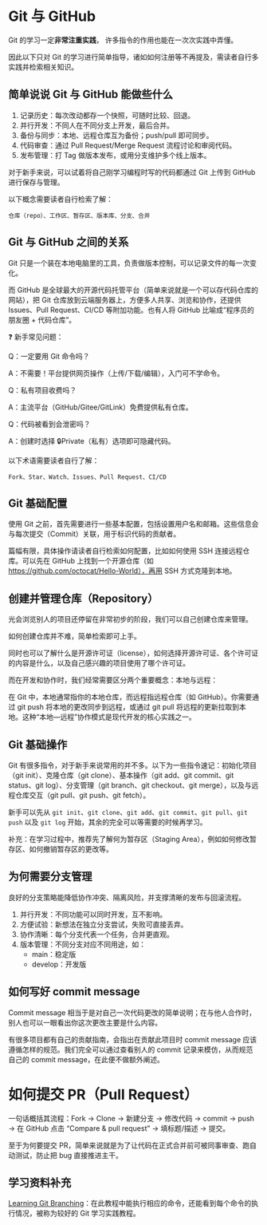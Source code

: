# Git 与 GitHub

Git 的学习一定**非常注重实践**，
许多指令的作用也能在一次次实践中弄懂。

因此以下只对 Git 的学习进行简单指导，诸如如何注册等不再提及，需读者自行多实践并检索相关知识。

## 简单说说 Git 与 GitHub 能做些什么
1. 记录历史：每次改动都存一个快照，可随时比较、回退。
2. 并行开发：不同人在不同分支上开发，最后合并。
3. 备份与同步：本地、远程仓库互为备份；push/pull 即可同步。
4. 代码审查：通过 Pull Request/Merge Request 流程讨论和审阅代码。
5. 发布管理：打 Tag 做版本发布，或用分支维护多个线上版本。

对于新手来说，可以试着将自己刚学习编程时写的代码都通过 Git 上传到 GitHub 进行保存与管理。

以下概念需要读者自行检索了解：
```
仓库（repo）、工作区、暂存区、版本库、分支、合并
```

## Git 与 GitHub 之间的关系
Git 只是一个装在本地电脑里的工具，负责做版本控制，可以记录文件的每一次变化。

而 GitHub 是全球最大的开源代码托管平台（简单来说就是一个可以存代码仓库的网站），把 Git 仓库放到云端服务器上，方便多人共享、浏览和协作，还提供 Issues、Pull Request、CI/CD 等附加功能。也有人将 GitHub 比喻成“程序员的朋友圈 + 代码仓库”。

❓ 新手常见问题：

Q：一定要用 Git 命令吗？

A：不需要！平台提供网页操作（上传/下载/编辑），入门可不学命令。

Q：私有项目收费吗？

A：主流平台（GitHub/Gitee/GitLink）免费提供私有仓库。

Q：代码被看到会泄密吗？

A：创建时选择 🔒Private（私有）选项即可隐藏代码。

以下术语需要读者自行了解：
```
Fork、Star、Watch、Issues、Pull Request、CI/CD
```

## Git 基础配置
使用 Git 之前，首先需要进行一些基本配置，包括设置用户名和邮箱。这些信息会与每次提交（Commit）关联，用于标识代码的贡献者。

篇幅有限，具体操作请读者自行检索如何配置，比如如何使用 SSH 连接远程仓库。可以先在 GitHub 上找到一个开源仓库（如 https://github.com/octocat/Hello-World），再用 SSH 方式克隆到本地。

## 创建并管理仓库（Repository）
光会浏览别人的项目还停留在非常初步的阶段，我们可以自己创建仓库来管理。

如何创建仓库并不难，简单检索即可上手。

同时也可以了解什么是开源许可证（license），如何选择开源许可证、各个许可证的内容是什么，以及自己感兴趣的项目使用了哪个许可证。

而在开发和协作时，我们经常需要区分两个重要概念：本地与远程：

在 Git 中，本地通常指你的本地仓库，而远程指远程仓库（如 GitHub）。你需要通过 git push 将本地的更改同步到远程，或通过 git pull 将远程的更新拉取到本地。这种“本地—远程”协作模式是现代开发的核心实践之一。

## Git 基础操作
Git 有很多指令，对于新手来说常用的并不多。以下为一些指令速记：初始化项目（git init）、克隆仓库（git clone）、基本操作（git add、git commit、git status、git log）、分支管理（git branch、git checkout、git merge），以及与远程仓库交互（git pull、git push、git fetch）。

新手可以先从 `git init`、`git clone`、`git add`、`git commit`、`git pull`、`git push` 以及 `git log` 开始，其余的完全可以等需要的时候再学习。

补充：在学习过程中，推荐先了解何为暂存区（Staging Area），例如如何修改暂存区、如何撤销暂存区的更改等。

## 为何需要分支管理
良好的分支策略能降低协作冲突、隔离风险，并支撑清晰的发布与回滚流程。
1. 并行开发：不同功能可以同时开发，互不影响。
2. 方便试验：新想法在独立分支尝试，失败可直接丢弃。
3. 协作清晰：每个分支代表一个任务，合并更直观。
4. 版本管理：不同分支对应不同用途，如：
   - main：稳定版
   - develop：开发版

## 如何写好 commit message
Commit message 相当于是对自己一次代码更改的简单说明；在与他人合作时，别人也可以一眼看出你这次更改主要是什么内容。

有很多项目都有自己的贡献指南，会指出在贡献此项目时 commit message 应该遵循怎样的规范。我们完全可以通过查看别人的 commit 记录来模仿，从而规范自己的 commit message，在此便不做额外阐述。

# 如何提交 PR（Pull Request）
一句话概括其流程：Fork → Clone → 新建分支 → 修改代码 → commit → push → 在 GitHub 点击 “Compare & pull request” → 填标题/描述 → 提交。

至于为何要提交 PR，简单来说就是为了让代码在正式合并前可被同事审查、跑自动测试，防止把 bug 直接推进主干。

## 学习资料补充
[Learning Git Branching](https://learngitbranching.js.org/?locale=zh_CN)：在此教程中能执行相应的命令，还能看到每个命令的执行情况，被称为较好的 Git 学习实践教程。